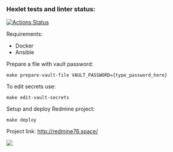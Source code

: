### Hexlet tests and linter status:
[![Actions Status](https://github.com/tomirisarman/devops-for-programmers-project-76/actions/workflows/hexlet-check.yml/badge.svg)](https://github.com/tomirisarman/devops-for-programmers-project-76/actions)

Requirements:
- Docker
- Ansible


Prepare a file with vault password:
```
make prepare-vault-file VAULT_PASSWORD={type_password_here}
```

To edit secrets use:
```
make edit-vault-secrets
```

Setup and deploy Redmine project:
```
make deploy
```


Project link: http://redmine76.space/


<img src="https://screenshare.ru/image/7f9fc600-0b18-4a14-8dd7-33831f5085b3.png">
